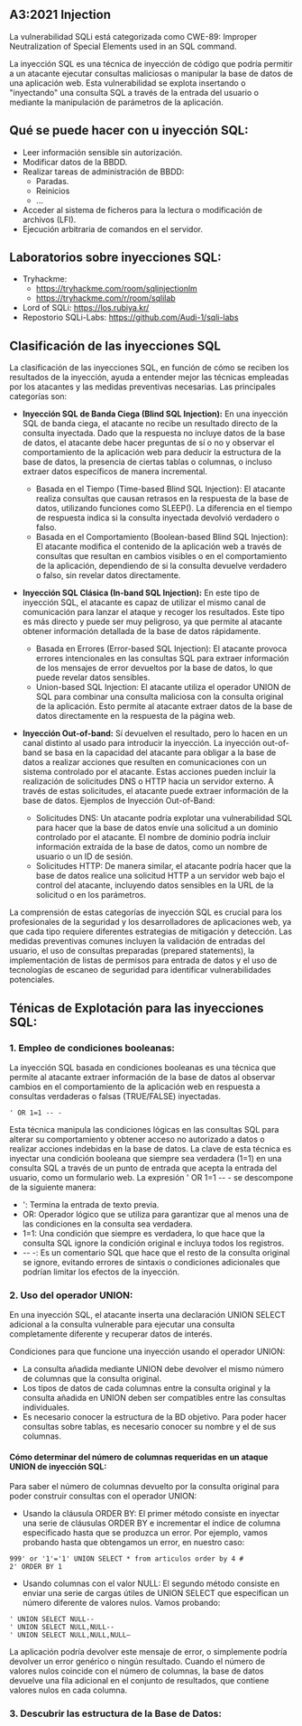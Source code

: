 ## A3:2021 Injection
La vulnerabilidad SQLi está categorizada como CWE-89: Improper Neutralization of Special Elements used in an SQL command.

La inyección SQL es una técnica de inyección de código que podría permitir a un atacante ejecutar consultas maliciosas o manipular la base de datos de una aplicación web. Esta vulnerabilidad se explota insertando o "inyectando" una consulta SQL a través de la entrada del usuario o mediante la manipulación de parámetros de la aplicación.

## Qué se puede hacer con u  inyección SQL:
- Leer información sensible sin autorización.
- Modificar datos de la BBDD.
- Realizar tareas de administración de BBDD:
  - Paradas.
  - Reinicios
  - ...
- Acceder al sistema de ficheros para la lectura o modificación de archivos (LFI).
- Ejecución arbitraria de comandos en el servidor.

## Laboratorios sobre inyecciones SQL:
- Tryhackme:
  - https://tryhackme.com/room/sqlinjectionlm
  - https://tryhackme.com/r/room/sqlilab
- Lord of SQLi: https://los.rubiya.kr/
- Repostorio SQLi-Labs: https://github.com/Audi-1/sqli-labs


## Clasificación de las inyecciones SQL
La clasificación de las inyecciones SQL, en función de cómo se reciben los resultados de la inyección, ayuda a entender mejor las técnicas empleadas por los atacantes y las medidas preventivas necesarias. Las principales categorías son:

- **Inyección SQL de Banda Ciega (Blind SQL Injection):** En una inyección SQL de banda ciega, el atacante no recibe un resultado directo de la consulta inyectada. Dado que la respuesta no incluye datos de la base de datos, el atacante debe hacer preguntas de sí o no y observar el comportamiento de la aplicación web para deducir la estructura de la base de datos, la presencia de ciertas tablas o columnas, o incluso extraer datos específicos de manera incremental.
  - Basada en el Tiempo (Time-based Blind SQL Injection): El atacante realiza consultas que causan retrasos en la respuesta de la base de datos, utilizando funciones como SLEEP(). La diferencia en el tiempo de respuesta indica si la consulta inyectada devolvió verdadero o falso.
  - Basada en el Comportamiento (Boolean-based Blind SQL Injection): El atacante modifica el contenido de la aplicación web a través de consultas que resultan en cambios visibles o en el comportamiento de la aplicación, dependiendo de si la consulta devuelve verdadero o falso, sin revelar datos directamente.

- **Inyección SQL Clásica (In-band SQL Injection):** En este tipo de inyección SQL, el atacante es capaz de utilizar el mismo canal de comunicación para lanzar el ataque y recoger los resultados. Este tipo es más directo y puede ser muy peligroso, ya que permite al atacante obtener información detallada de la base de datos rápidamente.
  - Basada en Errores (Error-based SQL Injection): El atacante provoca errores intencionales en las consultas SQL para extraer información de los mensajes de error devueltos por la base de datos, lo que puede revelar datos sensibles.
  - Union-based SQL Injection: El atacante utiliza el operador UNION de SQL para combinar una consulta maliciosa con la consulta original de la aplicación. Esto permite al atacante extraer datos de la base de datos directamente en la respuesta de la página web.

- **Inyección Out-of-band:** Sí devuelven el resultado, pero lo hacen en un canal distinto al usado para introducir la inyección. La inyección out-of-band se basa en la capacidad del atacante para obligar a la base de datos a realizar acciones que resulten en comunicaciones con un sistema controlado por el atacante. Estas acciones pueden incluir la realización de solicitudes DNS o HTTP hacia un servidor externo. A través de estas solicitudes, el atacante puede extraer información de la base de datos. Ejemplos de Inyección Out-of-Band:
  - Solicitudes DNS: Un atacante podría explotar una vulnerabilidad SQL para hacer que la base de datos envíe una solicitud a un dominio controlado por el atacante. El nombre de dominio podría incluir información extraída de la base de datos, como un nombre de usuario o un ID de sesión.
  - Solicitudes HTTP: De manera similar, el atacante podría hacer que la base de datos realice una solicitud HTTP a un servidor web bajo el control del atacante, incluyendo datos sensibles en la URL de la solicitud o en los parámetros.

La comprensión de estas categorías de inyección SQL es crucial para los profesionales de la seguridad y los desarrolladores de aplicaciones web, ya que cada tipo requiere diferentes estrategias de mitigación y detección. Las medidas preventivas comunes incluyen la validación de entradas del usuario, el uso de consultas preparadas (prepared statements), la implementación de listas de permisos para entrada de datos y el uso de tecnologías de escaneo de seguridad para identificar vulnerabilidades potenciales.


## Ténicas de Explotación para las inyecciones SQL:
### 1. Empleo de condiciones booleanas:
La inyección SQL basada en condiciones booleanas es una técnica que permite al atacante extraer información de la base de datos al observar cambios en el comportamiento de la aplicación web en respuesta a consultas verdaderas o falsas (TRUE/FALSE) inyectadas. 
```
' OR 1=1 -- -
```
Esta técnica manipula las condiciones lógicas en las consultas SQL para alterar su comportamiento y obtener acceso no autorizado a datos o realizar acciones indebidas en la base de datos.  La clave de esta técnica es inyectar una condición booleana que siempre sea verdadera (1=1) en una consulta SQL a través de un punto de entrada que acepta la entrada del usuario, como un formulario web. La expresión ' OR 1=1 -- - se descompone de la siguiente manera:
- ': Termina la entrada de texto previa.
- OR: Operador lógico que se utiliza para garantizar que al menos una de las condiciones en la consulta sea verdadera.
- 1=1: Una condición que siempre es verdadera, lo que hace que la consulta SQL ignore la condición original e incluya todos los registros.
- -- -: Es un comentario SQL que hace que el resto de la consulta original se ignore, evitando errores de sintaxis o condiciones adicionales que podrían limitar los efectos de la inyección.


### 2. Uso del operador UNION:
En una inyección SQL, el atacante inserta una declaración UNION SELECT adicional a la consulta vulnerable para ejecutar una consulta completamente diferente y recuperar datos de interés.

Condiciones para que funcione una inyección usando el operador UNION:
- La consulta añadida mediante UNION debe devolver el mismo número de columnas que la consulta original.
- Los tipos de datos de cada columnas entre la consulta original y la consulta añadida en UNION deben ser compatibles entre las consultas individuales.
- Es necesario conocer la estructura de la BD objetivo. Para poder hacer consultas sobre tablas, es necesario conocer su nombre y el de sus columnas.

####  Cómo determinar del número de columnas requeridas en un ataque UNION de inyección SQL:
Para saber el número de columnas devuelto por la consulta original para poder construir consultas con el operador UNION:
- Usando la cláusula ORDER BY: El primer método consiste en inyectar una serie de cláusulas ORDER BY e incrementar el índice de columna especificado hasta que se produzca un error. Por ejemplo, vamos probando hasta que obtengamos un error, en nuestro caso:
```
999' or '1'='1' UNION SELECT * from articulos order by 4 #
2' ORDER BY 1
```

- Usando columnas con el valor NULL: El segundo método consiste en enviar una serie de cargas útiles de UNION SELECT que especifican un número diferente de valores nulos. Vamos probando:
```
' UNION SELECT NULL--
' UNION SELECT NULL,NULL--
' UNION SELECT NULL,NULL,NULL–
```

La aplicación podría devolver este mensaje de error, o simplemente podría devolver un error genérico o ningún resultado. Cuando el número de valores nulos coincide con el número de columnas, la base de datos devuelve una fila adicional en el conjunto de resultados, que contiene valores nulos en cada columna.

### 3. Descubrir las estructura de la Base de Datos:

